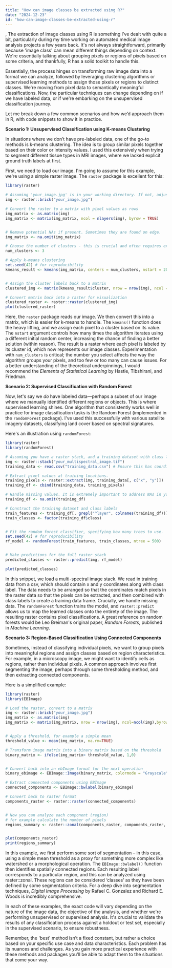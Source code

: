 ```yaml
---
title: "How can image classes be extracted using R?"
date: "2024-12-23"
id: "how-can-image-classes-be-extracted-using-r"
---
```


,  The extraction of image classes using R is something I’ve dealt with quite a bit, particularly during my time working on automated medical image analysis projects a few years back. It's not always straightforward, primarily because 'image class' can mean different things depending on context. We're essentially talking about grouping pixels or regions of pixels based on some criteria, and thankfully, R has a solid toolkit to handle this.

Essentially, the process hinges on transforming raw image data into a format we can analyze, followed by leveraging clustering algorithms or supervised learning methods to assign those pixels or regions to distinct classes. We're moving from pixel data to semantically meaningful classifications. Now, the particular techniques can change depending on if we have labeled data, or if we're embarking on the unsupervised classification journey.

Let me break down a few common scenarios and how we’d approach them in R, with code snippets to show it in practice.

**Scenario 1: Unsupervised Classification using K-means Clustering**

In situations where we don’t have pre-labeled data, one of the go-to methods is k-means clustering. The idea is to group similar pixels together based on their color or intensity values. I used this extensively when trying to segment different tissue types in MRI images, where we lacked explicit ground truth labels at first.

First, we need to load our image. I'm going to assume for this example, we're using a simple raster image. The `raster` package is excellent for this:

```r
library(raster)

# Assuming 'your_image.jpg' is in your working directory. If not, adjust path accordingly.
img <- raster::brick("your_image.jpg")

# Convert the raster to a matrix with pixel values as rows
img_matrix <- as.matrix(img)
img_matrix <- matrix(img_matrix, ncol = nlayers(img), byrow = TRUE)


# Remove potential NAs if present. Sometimes they are found on edge.
img_matrix <- na.omit(img_matrix)

# Choose the number of clusters - this is crucial and often requires experimentation.
num_clusters <- 3

# Apply k-means clustering
set.seed(42) # for reproducibility
kmeans_result <- kmeans(img_matrix, centers = num_clusters, nstart = 20)


# Assign the cluster labels back to a matrix
clustered_img <- matrix(kmeans_result$cluster, nrow = nrow(img), ncol = ncol(img))

# Convert matrix back into a raster for visualization
clustered_raster <- raster::raster(clustered_img)
plot(clustered_raster)
```

Here, the `raster` package reads our image. We then convert this into a matrix, which is easier for k-means to handle. The `kmeans()` function does the heavy lifting, and we assign each pixel to a cluster based on its value. The `nstart` argument controls how many times the algorithm iterates using a different initial random center, increasing the chance of finding a better solution (within reason). The result is a raster where each pixel is labeled by its cluster id, which now represents our image classes. Experimentation with `num_clusters` is critical; the number you select affects the way the algorithm groups your pixels, and too few or too many can cause issues. For a better understanding of the theoretical underpinnings, I would recommend the *Elements of Statistical Learning* by Hastie, Tibshirani, and Friedman.

**Scenario 2: Supervised Classification with Random Forest**

Now, let's say we *do* have labeled data—perhaps a subset of our image where we manually identified different regions or objects. This is where supervised learning shines. One algorithm that consistently works well in practice for image classification tasks is the Random Forest (implemented in the `randomForest` package). I've used this successfully with various satellite imagery datasets, classifying land cover based on spectral signatures.

Here's an illustration using `randomForest`:

```r
library(raster)
library(randomForest)

# Assuming you have a raster stack, and a training dataset with class labels
img <- raster::stack("your_multispectral_image.tif")
training_data <- read.csv("training_data.csv") # Ensure this has coordinates and a 'class' column.

# Extract pixel values at training locations.
training_pixels <- raster::extract(img, training_data[, c("x", "y")])
training_df <- cbind(training_data, training_pixels)

# Handle missing values. It is extremely important to address NAs in your dataset
training_df <- na.omit(training_df)

# Construct the training dataset and class labels
train_features <- training_df[, grepl("^layer", colnames(training_df))]
train_classes <- factor(training_df$class)


# Fit the random forest classifier, specifying how many trees to use.
set.seed(42) # for reproducibility
rf_model <- randomForest(train_features, train_classes, ntree = 500)


# Make predictions for the full raster stack
predicted_classes <- raster::predict(img, rf_model)

plot(predicted_classes)

```

In this snippet, we load a multi-spectral image stack. We read in training data from a csv, which should contain x and y coordinates along with class label. The data needs to be arranged so that the coordinates match pixels in the raster data so that the pixels can be extracted, and then combined with class labels to create a training data frame.
Crucially, we handle missing data. The `randomForest` function trains the model, and `raster::predict` allows us to map the learned classes onto the entirety of the image. The resulting raster contains pixel classifications. A great reference on random forests would be Leo Breiman's original paper, *Random Forests*, published in *Machine Learning*.

**Scenario 3: Region-Based Classification Using Connected Components**

Sometimes, instead of classifying individual pixels, we want to group pixels into meaningful regions and assign classes based on region characteristics. For example, in a microscopy image, we might want to identify cells as regions, rather than individual pixels. A common approach involves first segmenting the image, perhaps through some thresholding method, and then extracting connected components.

Here is a simplified example:

```r
library(raster)
library(EBImage)

# Load the raster, convert to a matrix
img <- raster::brick("your_image.jpg")
img_matrix <- as.matrix(img)
img_matrix <- matrix(img_matrix, nrow = nrow(img), ncol=ncol(img),byrow=TRUE)


# Apply a threshold, for example a simple mean
threshold_value <- mean(img_matrix, na.rm=TRUE)

# Transform image matrix into a binary matrix based on the threshold
binary_matrix <- ifelse(img_matrix> threshold_value, 1,0)


# Convert back into an ebImage format for the next operation
binary_ebimage <- EBImage::Image(binary_matrix, colormode = "Grayscale")

# Extract connected components using EBImage
connected_components <- EBImage::bwlabel(binary_ebimage)

# Convert back to raster format
components_raster <- raster::raster(connected_components)


# Now you can analyze each component (region)
# for example calculate the number of pixels
regions_summary <- raster::zonal(components_raster, components_raster, fun = "count")


plot(components_raster)
print(regions_summary)

```

In this example, we first perform some sort of segmentation – in this case, using a simple mean threshold as a proxy for something more complex like watershed or a morphological operation. The `EBImage::bwlabel()` function then identifies spatially connected regions. Each resulting label corresponds to a particular region, and this can be analyzed using raster::zonal. These regions can be considered ‘classes’ as they have been defined by some segmentation criteria. For a deep dive into segmentation techniques, *Digital Image Processing* by Rafael C. Gonzalez and Richard E. Woods is incredibly comprehensive.

In each of these examples, the exact code will vary depending on the nature of the image data, the objective of the analysis, and whether we're performing unsupervised or supervised analysis. It's crucial to validate the results of any classification process against a holdout or test set, especially in the supervised scenario, to ensure robustness.

Remember, the 'best' method isn’t a fixed constant, but rather a choice based on your specific use case and data characteristics. Each problem has its nuances and challenges. As you gain more practical experience with these methods and packages you'll be able to adapt them to the situations that come your way.
